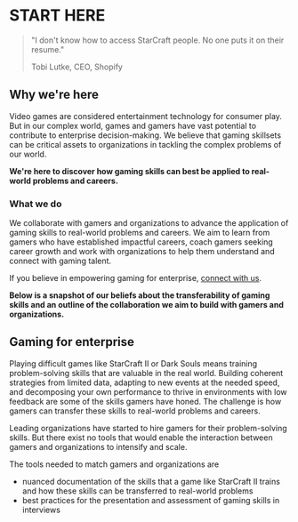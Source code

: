 # START HERE

> "I don't know how to access StarCraft people. No one puts it on their resume."
>
> Tobi Lutke, CEO, Shopify

## Why we're here

Video games are considered entertainment technology for consumer play. But in our complex world, games and gamers have vast potential to contribute to enterprise decision-making. We believe that gaming skillsets can be critical assets to organizations in tackling the complex problems of our world. 

**We're here to discover how gaming skills can best be applied to real-world problems and careers.**

### What we do

We collaborate with gamers and organizations to advance the application of gaming skills to real-world problems and careers. We aim to learn from gamers who have established impactful careers, coach gamers seeking career growth and work with organizations to help them understand and connect with gaming talent.

If you believe in empowering gaming for enterprise, [connect with us](). 

**Below is a snapshot of our beliefs about the transferability of gaming skills and an outline of the collaboration we aim to build with gamers and organizations.**

## Gaming for enterprise

Playing difficult games like StarCraft II or Dark Souls means training problem-solving skills that are valuable in the real world. Building coherent strategies from limited data, adapting to new events at the needed speed, and decomposing your own performance to thrive in environments with low feedback are some of the skills gamers have honed. The challenge is how gamers can transfer these skills to real-world problems and careers. 

Leading organizations have started to hire gamers for their problem-solving skills. But there exist no tools that would enable the interaction between gamers and organizations to intensify and scale. 

The tools needed to match gamers and organizations are 

* nuanced documentation of the skills that a game like StarCraft II trains and how these skills can be transferred to real-world problems
* best practices for the presentation and assessment of gaming skills in interviews

